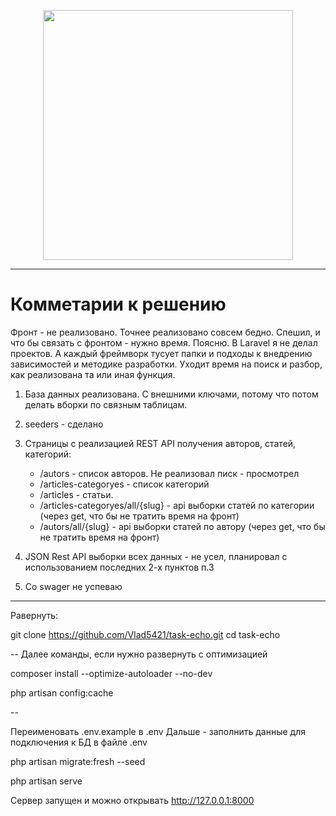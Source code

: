 <p align="center"><a href="https://laravel.com" target="_blank"><img src="https://raw.githubusercontent.com/laravel/art/master/logo-lockup/5%20SVG/2%20CMYK/1%20Full%20Color/laravel-logolockup-cmyk-red.svg" width="400"></a></p>

---

# Комметарии к решению

Фронт - не реализовано. Точнее реализовано совсем бедно. Спешил, и что бы связать с фронтом - нужно время.
Поясню. В Laravel я не делал проектов. А каждый фреймворк тусует папки и подходы к внедрению зависимостей и методике разработки.
Уходит время на поиск и разбор, как реализована та или иная функция.


1) База данных реализована. С внешними ключами, потому что потом делать вборки по связным таблицам.
2) seeders - сделано
3) Страницы с реализацией REST API получения авторов, статей, категорий:
   - /autors - список авторов. Не реализовал писк - просмотрел
   - /articles-categoryes - список категорий
   - /articles - статьи.
   - /articles-categoryes/all/{slug} - api выборки статей по категории (через get, что бы не тратить время на фронт)
   - /autors/all/{slug} - api выборки статей по автору (через get, что бы не тратить время на фронт)

4) JSON Rest API выборки всех данных - не усел, планировал с использованием последних
    2-х пунктов п.3
5) Со swager не успеваю
 ---
Равернуть:

git clone https://github.com/Vlad5421/task-echo.git
cd task-echo

-- Далее команды, если нужно развернуть с оптимизацией

composer install --optimize-autoloader --no-dev

php artisan config:cache

--

Переименовать .env.example в .env
Дальше - заполнить данные для подключения к БД в файле .env

php artisan migrate:fresh --seed

php artisan serve

Сервер запущен и можно открывать http://127.0.0.1:8000
